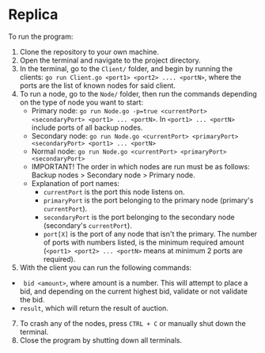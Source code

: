 # Replica

To run the program:
1. Clone the repository to your own machine.
2. Open the terminal and navigate to the project directory.
3. In the terminal, go to the ``Client/`` folder, and begin by running the clients: ``go run Client.go <port1> <port2> .... <portN>``, where the ports are the list of known nodes for said client.
4. To run a node, go to the ``Node/`` folder, then run the commands depending on the type of node you want to start:
   - Primary node: ``go run Node.go -p=true <currentPort> <secondaryPort> <port1> ... <portN>``. In ``<port1> ... <portN>`` include ports of all backup nodes.
   - Secondary node: ``go run Node.go <currentPort> <primaryPort> <secondaryPort> <port1> ... <portN>``
   - Normal node: ``go run Node.go <currentPort> <primaryPort> <secondaryPort>``
   - IMPORTANT! The order in which nodes are run must be as follows: Backup nodes > Secondary node > Primary node.
   - Explanation of port names:
      - ``currentPort`` is the port this node listens on.
      - ``primaryPort`` is the port belonging to the primary node (primary's ``currentPort``).
      - ``secondaryPort`` is the port belonging to the secondary node (secondary's ``currentPort``).
      - ``port[X]`` is the port of any node that isn't the primary. The number of ports with numbers listed, is the minimum required amount (``<port1> <port2> ... <portN>`` means at minimum 2 ports are required).
7. With the client you can run the following commands:
- `` bid <amount>``, where amount is a number. This will attempt to place a bid, and depending on the current highest bid, validate or not validate the bid.
- ``result``, which will return the result of auction.
7. To crash any of the nodes, press ``CTRL + C`` or manually shut down the terminal.
8. Close the program by shutting down all terminals.
